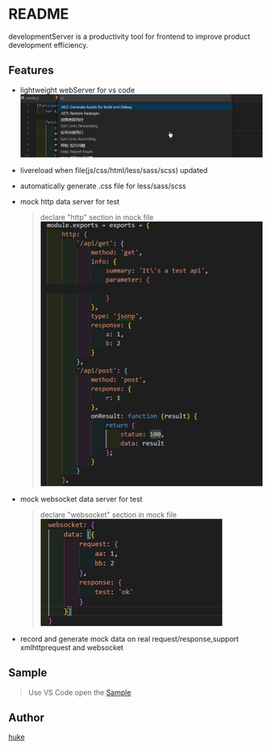 # README

developmentServer is a productivity tool for frontend to improve product development efficiency.

## Features

- lightweight webServer for vs code  
  ![command](./doc/open.gif)

- livereload when file(js/css/html/less/sass/scss) updated

- automatically generate .css file for less/sass/scss

- mock http data server for test
  > declare "http" section in mock file  
  ![http](./doc/mock_http.jpg)

- mock websocket data server for test
  > declare "websocket" section in mock file  
  ![websocket](./doc/mock_websocket.jpg)

- record and generate mock data on real request/response,support xmlhttprequest and websocket

## Sample
>Use VS Code open the [Sample](https://github.com/ihuke/developmentServer/sample)

## Author

[huke](email:ihuke@126.com)